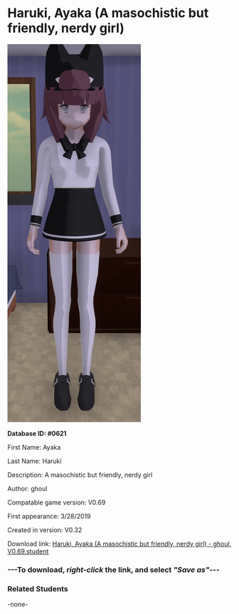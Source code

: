 # Haruki, Ayaka (A masochistic but friendly, nerdy girl)

<img src="../../Files/Images/Haruki, Ayaka (A masochistic but friendly, nerdy girl).png" title="Haruki, Ayaka (A masochistic but friendly, nerdy girl) - ghoul, V0.69">

**Database ID: #0621**

First Name: Ayaka

Last Name: Haruki

Description: A masochistic but friendly, nerdy girl

Author: ghoul

Compatable game version: V0.69

First appearance: 3/28/2019

Created in version: V0.32

Download link: <a href="https://raw.githubusercontent.com/Arbiter1223/Daigaku-Gurashi-Custom-Students/master/Files/Student%20Files/Haruki%2C%20Ayaka%20(A%20masochistic%20but%20friendly%2C%20nerdy%20girl)%20-%20ghoul%2C%20V0.69.student">Haruki, Ayaka (A masochistic but friendly, nerdy girl) - ghoul, V0.69.student</a>

### ---**To download, _right-click_ the link, and select _"Save as"_**---

### Related Students

-none-
